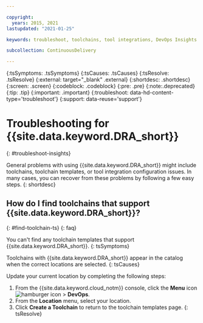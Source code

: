 ```yaml
---

copyright:
  years: 2015, 2021
lastupdated: "2021-01-25"

keywords: troubleshoot, toolchains, tool integrations, DevOps Insights

subcollection: ContinuousDelivery

---
```


{:tsSymptoms: .tsSymptoms}
{:tsCauses: .tsCauses}
{:tsResolve: .tsResolve}
{:external: target="_blank" .external}
{:shortdesc: .shortdesc}
{:screen: .screen}
{:codeblock: .codeblock}
{:pre: .pre}
{:note:.deprecated}
{:tip: .tip}
{:important: .important}
{:troubleshoot: data-hd-content-type='troubleshoot'}
{:support: data-reuse='support'}

# Troubleshooting for {{site.data.keyword.DRA_short}}
{: #troubleshoot-insights}

General problems with using {{site.data.keyword.DRA_short}} might include toolchains, toolchain templates, or tool integration configuration issues. In many cases, you can recover from these problems by following a few easy steps.
{: shortdesc}


## How do I find toolchains that support {{site.data.keyword.DRA_short}}?
{: #find-toolchain-ts}
{: faq}

You can't find any toolchain templates that support {{site.data.keyword.DRA_short}}.
{: tsSymptoms}

Toolchains with {{site.data.keyword.DRA_short}} appear in the catalog when the correct locations are selected.
{: tsCauses}

Update your current location by completing the following steps:

1. From the {{site.data.keyword.cloud_notm}} console, click the **Menu** icon ![hamburger icon](images/icon_hamburger.svg) > **DevOps**.
2. From the **Location** menu, select your location.
3. Click **Create a Toolchain** to return to the toolchain templates page.
{: tsResolve}
